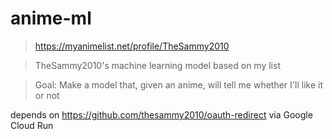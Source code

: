 # anime-ml
> https://myanimelist.net/profile/TheSammy2010

> TheSammy2010's machine learning model based on my list

> Goal: Make a model that, given an anime, will tell me whether I'll like it or not

depends on https://github.com/thesammy2010/oauth-redirect via Google Cloud Run
